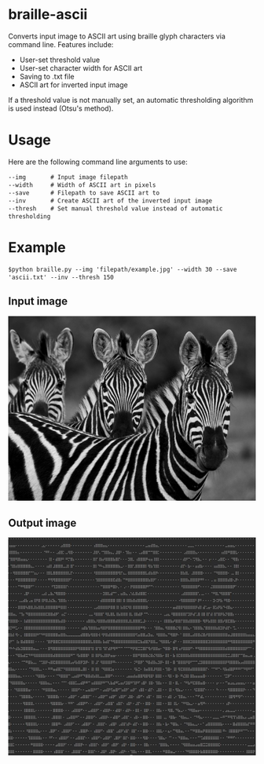 # braille-ascii
Converts input image to ASCII art using braille glyph characters via command line. Features include:
- User-set threshold value
- User-set character width for ASCII art
- Saving to .txt file
- ASCII art for inverted input image

If a threshold value is not manually set, an automatic thresholding algorithm is used instead (Otsu's method).

# Usage
Here are the following command line arguments to use:
```
--img       # Input image filepath
--width     # Width of ASCII art in pixels
--save      # Filepath to save ASCII art to
--inv       # Create ASCII art of the inverted input image
--thresh    # Set manual threshold value instead of automatic thresholding
```

# Example
```
$python braille.py --img 'filepath/example.jpg' --width 30 --save 'ascii.txt' --inv --thresh 150
```
## Input image
![alt text](https://github.com/srishatagopam/braille-ascii/blob/main/zebra.jpg?raw=true)

## Output image
![alt text](https://github.com/srishatagopam/braille-ascii/blob/main/zebra-ascii.JPG?raw=true)
